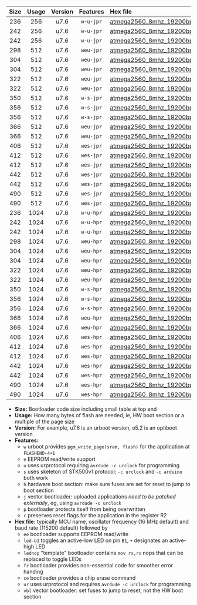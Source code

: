 |Size|Usage|Version|Features|Hex file|
|:-:|:-:|:-:|:-:|:--|
|236|256|u7.6|`w-u-jpr`|[atmega2560_8mhz_19200bps_ur_vbl.hex](https://raw.githubusercontent.com/stefanrueger/urboot/main/bootloaders/atmega2560/fcpu_8mhz/19200_bps/atmega2560_8mhz_19200bps_ur_vbl.hex)|
|242|256|u7.6|`w-u-jpr`|[atmega2560_8mhz_19200bps_led+b7_ur_vbl.hex](https://raw.githubusercontent.com/stefanrueger/urboot/main/bootloaders/atmega2560/fcpu_8mhz/19200_bps/atmega2560_8mhz_19200bps_led+b7_ur_vbl.hex)|
|242|256|u7.6|`w-u-jpr`|[atmega2560_8mhz_19200bps_lednop_ur_vbl.hex](https://raw.githubusercontent.com/stefanrueger/urboot/main/bootloaders/atmega2560/fcpu_8mhz/19200_bps/atmega2560_8mhz_19200bps_lednop_ur_vbl.hex)|
|298|512|u7.6|`weu-jpr`|[atmega2560_8mhz_19200bps_ee_ur_vbl.hex](https://raw.githubusercontent.com/stefanrueger/urboot/main/bootloaders/atmega2560/fcpu_8mhz/19200_bps/atmega2560_8mhz_19200bps_ee_ur_vbl.hex)|
|304|512|u7.6|`weu-jpr`|[atmega2560_8mhz_19200bps_ee_led+b7_ur_vbl.hex](https://raw.githubusercontent.com/stefanrueger/urboot/main/bootloaders/atmega2560/fcpu_8mhz/19200_bps/atmega2560_8mhz_19200bps_ee_led+b7_ur_vbl.hex)|
|304|512|u7.6|`weu-jpr`|[atmega2560_8mhz_19200bps_ee_lednop_ur_vbl.hex](https://raw.githubusercontent.com/stefanrueger/urboot/main/bootloaders/atmega2560/fcpu_8mhz/19200_bps/atmega2560_8mhz_19200bps_ee_lednop_ur_vbl.hex)|
|322|512|u7.6|`weu-jpr`|[atmega2560_8mhz_19200bps_ee_led+b7_fr_ur_vbl.hex](https://raw.githubusercontent.com/stefanrueger/urboot/main/bootloaders/atmega2560/fcpu_8mhz/19200_bps/atmega2560_8mhz_19200bps_ee_led+b7_fr_ur_vbl.hex)|
|322|512|u7.6|`weu-jpr`|[atmega2560_8mhz_19200bps_ee_lednop_fr_ur_vbl.hex](https://raw.githubusercontent.com/stefanrueger/urboot/main/bootloaders/atmega2560/fcpu_8mhz/19200_bps/atmega2560_8mhz_19200bps_ee_lednop_fr_ur_vbl.hex)|
|350|512|u7.6|`w-s-jpr`|[atmega2560_8mhz_19200bps_vbl.hex](https://raw.githubusercontent.com/stefanrueger/urboot/main/bootloaders/atmega2560/fcpu_8mhz/19200_bps/atmega2560_8mhz_19200bps_vbl.hex)|
|356|512|u7.6|`w-s-jpr`|[atmega2560_8mhz_19200bps_led+b7_vbl.hex](https://raw.githubusercontent.com/stefanrueger/urboot/main/bootloaders/atmega2560/fcpu_8mhz/19200_bps/atmega2560_8mhz_19200bps_led+b7_vbl.hex)|
|356|512|u7.6|`w-s-jpr`|[atmega2560_8mhz_19200bps_lednop_vbl.hex](https://raw.githubusercontent.com/stefanrueger/urboot/main/bootloaders/atmega2560/fcpu_8mhz/19200_bps/atmega2560_8mhz_19200bps_lednop_vbl.hex)|
|366|512|u7.6|`weu-jpr`|[atmega2560_8mhz_19200bps_ee_led+b7_fr_ce_ur_vbl.hex](https://raw.githubusercontent.com/stefanrueger/urboot/main/bootloaders/atmega2560/fcpu_8mhz/19200_bps/atmega2560_8mhz_19200bps_ee_led+b7_fr_ce_ur_vbl.hex)|
|366|512|u7.6|`weu-jpr`|[atmega2560_8mhz_19200bps_ee_lednop_fr_ce_ur_vbl.hex](https://raw.githubusercontent.com/stefanrueger/urboot/main/bootloaders/atmega2560/fcpu_8mhz/19200_bps/atmega2560_8mhz_19200bps_ee_lednop_fr_ce_ur_vbl.hex)|
|406|512|u7.6|`wes-jpr`|[atmega2560_8mhz_19200bps_ee_vbl.hex](https://raw.githubusercontent.com/stefanrueger/urboot/main/bootloaders/atmega2560/fcpu_8mhz/19200_bps/atmega2560_8mhz_19200bps_ee_vbl.hex)|
|412|512|u7.6|`wes-jpr`|[atmega2560_8mhz_19200bps_ee_led+b7_vbl.hex](https://raw.githubusercontent.com/stefanrueger/urboot/main/bootloaders/atmega2560/fcpu_8mhz/19200_bps/atmega2560_8mhz_19200bps_ee_led+b7_vbl.hex)|
|412|512|u7.6|`wes-jpr`|[atmega2560_8mhz_19200bps_ee_lednop_vbl.hex](https://raw.githubusercontent.com/stefanrueger/urboot/main/bootloaders/atmega2560/fcpu_8mhz/19200_bps/atmega2560_8mhz_19200bps_ee_lednop_vbl.hex)|
|442|512|u7.6|`wes-jpr`|[atmega2560_8mhz_19200bps_ee_led+b7_fr_vbl.hex](https://raw.githubusercontent.com/stefanrueger/urboot/main/bootloaders/atmega2560/fcpu_8mhz/19200_bps/atmega2560_8mhz_19200bps_ee_led+b7_fr_vbl.hex)|
|442|512|u7.6|`wes-jpr`|[atmega2560_8mhz_19200bps_ee_lednop_fr_vbl.hex](https://raw.githubusercontent.com/stefanrueger/urboot/main/bootloaders/atmega2560/fcpu_8mhz/19200_bps/atmega2560_8mhz_19200bps_ee_lednop_fr_vbl.hex)|
|490|512|u7.6|`wes-jpr`|[atmega2560_8mhz_19200bps_ee_led+b7_fr_ce_vbl.hex](https://raw.githubusercontent.com/stefanrueger/urboot/main/bootloaders/atmega2560/fcpu_8mhz/19200_bps/atmega2560_8mhz_19200bps_ee_led+b7_fr_ce_vbl.hex)|
|490|512|u7.6|`wes-jpr`|[atmega2560_8mhz_19200bps_ee_lednop_fr_ce_vbl.hex](https://raw.githubusercontent.com/stefanrueger/urboot/main/bootloaders/atmega2560/fcpu_8mhz/19200_bps/atmega2560_8mhz_19200bps_ee_lednop_fr_ce_vbl.hex)|
|236|1024|u7.6|`w-u-hpr`|[atmega2560_8mhz_19200bps_ur.hex](https://raw.githubusercontent.com/stefanrueger/urboot/main/bootloaders/atmega2560/fcpu_8mhz/19200_bps/atmega2560_8mhz_19200bps_ur.hex)|
|242|1024|u7.6|`w-u-hpr`|[atmega2560_8mhz_19200bps_led+b7_ur.hex](https://raw.githubusercontent.com/stefanrueger/urboot/main/bootloaders/atmega2560/fcpu_8mhz/19200_bps/atmega2560_8mhz_19200bps_led+b7_ur.hex)|
|242|1024|u7.6|`w-u-hpr`|[atmega2560_8mhz_19200bps_lednop_ur.hex](https://raw.githubusercontent.com/stefanrueger/urboot/main/bootloaders/atmega2560/fcpu_8mhz/19200_bps/atmega2560_8mhz_19200bps_lednop_ur.hex)|
|298|1024|u7.6|`weu-hpr`|[atmega2560_8mhz_19200bps_ee_ur.hex](https://raw.githubusercontent.com/stefanrueger/urboot/main/bootloaders/atmega2560/fcpu_8mhz/19200_bps/atmega2560_8mhz_19200bps_ee_ur.hex)|
|304|1024|u7.6|`weu-hpr`|[atmega2560_8mhz_19200bps_ee_led+b7_ur.hex](https://raw.githubusercontent.com/stefanrueger/urboot/main/bootloaders/atmega2560/fcpu_8mhz/19200_bps/atmega2560_8mhz_19200bps_ee_led+b7_ur.hex)|
|304|1024|u7.6|`weu-hpr`|[atmega2560_8mhz_19200bps_ee_lednop_ur.hex](https://raw.githubusercontent.com/stefanrueger/urboot/main/bootloaders/atmega2560/fcpu_8mhz/19200_bps/atmega2560_8mhz_19200bps_ee_lednop_ur.hex)|
|322|1024|u7.6|`weu-hpr`|[atmega2560_8mhz_19200bps_ee_led+b7_fr_ur.hex](https://raw.githubusercontent.com/stefanrueger/urboot/main/bootloaders/atmega2560/fcpu_8mhz/19200_bps/atmega2560_8mhz_19200bps_ee_led+b7_fr_ur.hex)|
|322|1024|u7.6|`weu-hpr`|[atmega2560_8mhz_19200bps_ee_lednop_fr_ur.hex](https://raw.githubusercontent.com/stefanrueger/urboot/main/bootloaders/atmega2560/fcpu_8mhz/19200_bps/atmega2560_8mhz_19200bps_ee_lednop_fr_ur.hex)|
|350|1024|u7.6|`w-s-hpr`|[atmega2560_8mhz_19200bps.hex](https://raw.githubusercontent.com/stefanrueger/urboot/main/bootloaders/atmega2560/fcpu_8mhz/19200_bps/atmega2560_8mhz_19200bps.hex)|
|356|1024|u7.6|`w-s-hpr`|[atmega2560_8mhz_19200bps_led+b7.hex](https://raw.githubusercontent.com/stefanrueger/urboot/main/bootloaders/atmega2560/fcpu_8mhz/19200_bps/atmega2560_8mhz_19200bps_led+b7.hex)|
|356|1024|u7.6|`w-s-hpr`|[atmega2560_8mhz_19200bps_lednop.hex](https://raw.githubusercontent.com/stefanrueger/urboot/main/bootloaders/atmega2560/fcpu_8mhz/19200_bps/atmega2560_8mhz_19200bps_lednop.hex)|
|366|1024|u7.6|`weu-hpr`|[atmega2560_8mhz_19200bps_ee_led+b7_fr_ce_ur.hex](https://raw.githubusercontent.com/stefanrueger/urboot/main/bootloaders/atmega2560/fcpu_8mhz/19200_bps/atmega2560_8mhz_19200bps_ee_led+b7_fr_ce_ur.hex)|
|366|1024|u7.6|`weu-hpr`|[atmega2560_8mhz_19200bps_ee_lednop_fr_ce_ur.hex](https://raw.githubusercontent.com/stefanrueger/urboot/main/bootloaders/atmega2560/fcpu_8mhz/19200_bps/atmega2560_8mhz_19200bps_ee_lednop_fr_ce_ur.hex)|
|406|1024|u7.6|`wes-hpr`|[atmega2560_8mhz_19200bps_ee.hex](https://raw.githubusercontent.com/stefanrueger/urboot/main/bootloaders/atmega2560/fcpu_8mhz/19200_bps/atmega2560_8mhz_19200bps_ee.hex)|
|412|1024|u7.6|`wes-hpr`|[atmega2560_8mhz_19200bps_ee_led+b7.hex](https://raw.githubusercontent.com/stefanrueger/urboot/main/bootloaders/atmega2560/fcpu_8mhz/19200_bps/atmega2560_8mhz_19200bps_ee_led+b7.hex)|
|412|1024|u7.6|`wes-hpr`|[atmega2560_8mhz_19200bps_ee_lednop.hex](https://raw.githubusercontent.com/stefanrueger/urboot/main/bootloaders/atmega2560/fcpu_8mhz/19200_bps/atmega2560_8mhz_19200bps_ee_lednop.hex)|
|442|1024|u7.6|`wes-hpr`|[atmega2560_8mhz_19200bps_ee_led+b7_fr.hex](https://raw.githubusercontent.com/stefanrueger/urboot/main/bootloaders/atmega2560/fcpu_8mhz/19200_bps/atmega2560_8mhz_19200bps_ee_led+b7_fr.hex)|
|442|1024|u7.6|`wes-hpr`|[atmega2560_8mhz_19200bps_ee_lednop_fr.hex](https://raw.githubusercontent.com/stefanrueger/urboot/main/bootloaders/atmega2560/fcpu_8mhz/19200_bps/atmega2560_8mhz_19200bps_ee_lednop_fr.hex)|
|490|1024|u7.6|`wes-hpr`|[atmega2560_8mhz_19200bps_ee_led+b7_fr_ce.hex](https://raw.githubusercontent.com/stefanrueger/urboot/main/bootloaders/atmega2560/fcpu_8mhz/19200_bps/atmega2560_8mhz_19200bps_ee_led+b7_fr_ce.hex)|
|490|1024|u7.6|`wes-hpr`|[atmega2560_8mhz_19200bps_ee_lednop_fr_ce.hex](https://raw.githubusercontent.com/stefanrueger/urboot/main/bootloaders/atmega2560/fcpu_8mhz/19200_bps/atmega2560_8mhz_19200bps_ee_lednop_fr_ce.hex)|

- **Size:** Bootloader code size including small table at top end
- **Usage:** How many bytes of flash are needed, ie, HW boot section or a multiple of the page size
- **Version:** For example, u7.6 is an urboot version, o5.2 is an optiboot version
- **Features:**
  + `w` urboot provides `pgm_write_page(sram, flash)` for the application at `FLASHEND-4+1`
  + `e` EEPROM read/write support
  + `u` uses urprotocol requiring `avrdude -c urclock` for programming
  + `s` uses skeleton of STK500v1 protocol; `-c urclock` and `-c arduino` both work
  + `h` hardware boot section: make sure fuses are set for reset to jump to boot section
  + `j` vector bootloader: uploaded applications *need to be patched externally*, eg, using `avrdude -c urclock`
  + `p` bootloader protects itself from being overwritten
  + `r` preserves reset flags for the application in the register R2
- **Hex file:** typically MCU name, oscillator frequency (16 MHz default) and baud rate (115200 default) followed by
  + `ee` bootloader supports EEPROM read/write
  + `led-b1` toggles an active-low LED on pin `B1`, `+` designates an active-high LED
  + `lednop` "template" bootloader contains `mov rx,rx` nops that can be replaced to toggle LEDs
  + `fr` bootloader provides non-essential code for smoother error handing
  + `ce` bootloader provides a chip erase command
  + `ur` uses urprotocol and requires `avrdude -c urclock` for programming
  + `vbl` vector bootloader: set fuses to jump to reset, not the HW boot section
